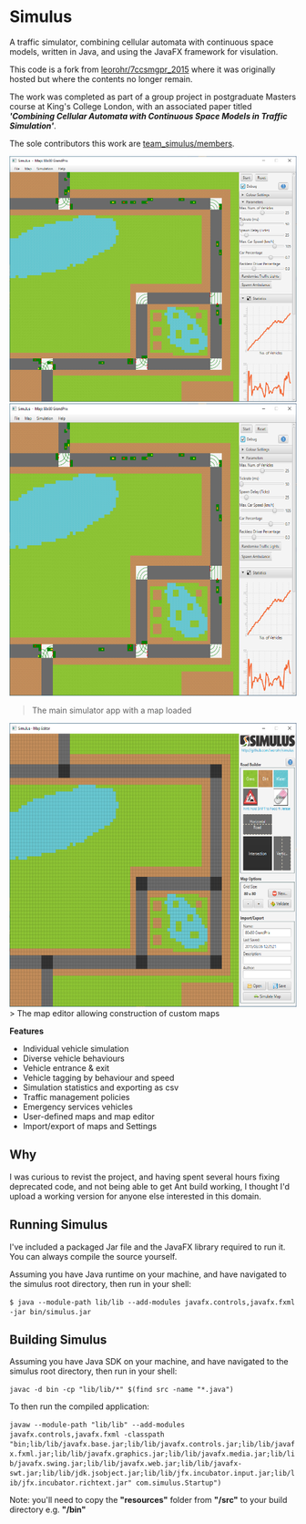 # Simulus

A traffic simulator, combining cellular automata with continuous
space models, written in Java, and using the JavaFX framework for visulation.

This code is a fork from [leorohr/7ccsmgpr_2015](https://github.com/leorohr/7ccsmgpr_2015) where it was originally hosted but where the contents no longer remain.

The work was completed as part of a group project in postgraduate Masters course at King's College London, with an associated paper titled ***'Combining Cellular Automata with Continuous Space Models in Traffic Simulation'***.

The sole contributors this work are [team_simulus/members](https://github.com/leorohr/7ccsmgpr_2015/blob/master/team_simulus/members.txt).

![](images/simulus_01.png)
<img src="images/simulus_01.png" width="600" height="513"/>

> The main simulator app with a map loaded

<img src="images/simulus_02.png" width="600" height="498"/>
> The map editor allowing construction of custom maps

**Features**
- Individual vehicle simulation
- Diverse vehicle behaviours
- Vehicle entrance & exit
- Vehicle tagging by behaviour and speed
- Simulation statistics and exporting as csv
- Traffic management policies
- Emergency services vehicles
- User-defined maps and map editor
- Import/export of maps and Settings

## Why

I was curious to revist the project, and having spent several hours fixing deprecated code, and not being able to get Ant build working, I thought I'd upload a working version for anyone else interested in this domain.

## Running Simulus
I've included a packaged Jar file and the JavaFX library required to run it. You can always compile the source yourself.

Assuming you have Java runtime on your machine, and have navigated to the simulus root directory, then run in your shell:

`$ java --module-path lib/lib --add-modules javafx.controls,javafx.fxml -jar bin/simulus.jar`

## Building Simulus

Assuming you have Java SDK on your machine, and have navigated to the simulus root directory, then run in your shell:

`javac -d bin -cp "lib/lib/*" $(find src -name "*.java")`

To then run the compiled application:

`javaw --module-path "lib/lib" --add-modules javafx.controls,javafx.fxml -classpath "bin;lib/lib/javafx.base.jar;lib/lib/javafx.controls.jar;lib/lib/javafx.fxml.jar;lib/lib/javafx.graphics.jar;lib/lib/javafx.media.jar;lib/lib/javafx.swing.jar;lib/lib/javafx.web.jar;lib/lib/javafx-swt.jar;lib/lib/jdk.jsobject.jar;lib/lib/jfx.incubator.input.jar;lib/lib/jfx.incubator.richtext.jar" com.simulus.Startup")`

Note: you'll need to copy the **"resources"** folder from **"/src"** to your build directory e.g. **"/bin"**